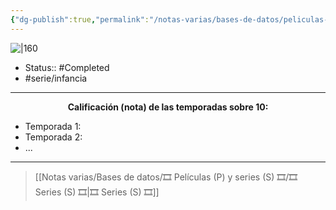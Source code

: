 ```yaml
---
{"dg-publish":true,"permalink":"/notas-varias/bases-de-datos/peliculas-p-y-series-s/s-el-show-de-garfield/"}
---
```



![|160](https://m.media-amazon.com/images/M/MV5BYWJkODE3NjMtNTUzMi00MDg4LTk3NTYtZDEyZmU5OTFhYTBhXkEyXkFqcGdeQXVyMTA1NTQ5Nzcz._V1_SX300.jpg)

- Status:: #Completed 
- #serie/infancia 

---

**<center>Calificación (nota) de las temporadas sobre 10:</center>**

- Temporada 1: 
- Temporada 2: 
- ...

---

> [[Notas varias/Bases de datos/🎞️ Películas (P) y series (S) 🎞️/🎞️ Series (S) 🎞️\|🎞️ Series (S) 🎞️]]